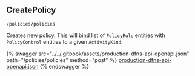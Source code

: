 
## CreatePolicy
`/policies/policies`

Creates new policy. This will bind list of `PolicyRule` entities with `PolicyControl` entities to a given `ActivityKind`.

{% swagger src="../../.gitbook/assets/production-dfns-api-openapi.json" path="/policies/policies" method="post" %}
[production-dfns-api-openapi.json](../../.gitbook/assets/production-dfns-api-openapi.json)
{% endswagger %}
